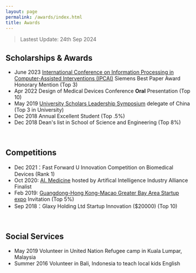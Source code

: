 ```yaml
---
layout: page
permalink: /awards/index.html
title: Awards
---
```


> Lastest Update: 24th Sep 2024

## Scholarships & Awards
- June 2023 [International Conference on Information Processing in
Computer-Assisted Interventions (IPCAI)](https://sites.google.com/view/ipcai-2023/home) Siemens Best Paper Award Honorary Mention (Top 3)
- Apr 2022 Design of Medical Devices Conference **Oral** Presentation (Top 10)
- May 2019 [University Scholars Leadership Symposium](https://www.humanitarianaffairs.asia/UniversityScholarsLeadershipSymposium/Overview/#:~:text=The%20annual%20University%20Scholars%20Leadership%20Symposium) delegate of China (Top 3 in University) 
- Dec 2018 Annual Excellent Student (Top .5%)
- Dec 2018 Dean's list in School of Science and Engineering (Top 8%)
<br>

## Competitions

- Dec 2021：Fast Forward U Innovation Competition on Biomedical Devices (Rank 1)
- Oct 2020: [AI. Medicine](https://aiia.zihse.com/#:~:text=%E4%B8%BA%E7%A7%AF%E6%9E%81%E6%8E%A8%E5%8A%A8%E2%80%9C) hosted by Artifical Intelligence Industry Alliance Finalist
- Feb 2019: [Guangdong-Hong Kong-Macao Greater Bay Area Startup expo](https://www.cpr.cuhk.edu.hk/sc/press/%e3%80%8c%e4%b8%ad%e5%a4%a7%e5%89%b5%e6%a5%ad%e6%97%a52019%e3%80%8d%e8%a6%8f%e6%a8%a1%e5%89%b5%e6%ad%b7%e5%b9%b4%e4%b9%8b%e5%86%a0-%e5%8c%af%e8%81%9a%e5%89%b5%e6%a5%ad%e5%8a%9b%e9%87%8f-%e6%bf%80/#:~:text=%EF%BC%88%E5%B7%A6%E4%BA%94%E8%87%B3%E4%B8%83%EF%BC%89) Invitation (Top 5%)
- Sep 2018：Glaxy Holding Ltd Startup Innovation ($20000) (Top 10)
<br>

## Social Services
- May 2019 Volunteer in United Nation Refugee camp in Kuala Lumpar, Malaysia 
- Summer 2016 Volunteer in Bali, Indonesia to teach local kids English
<br>
